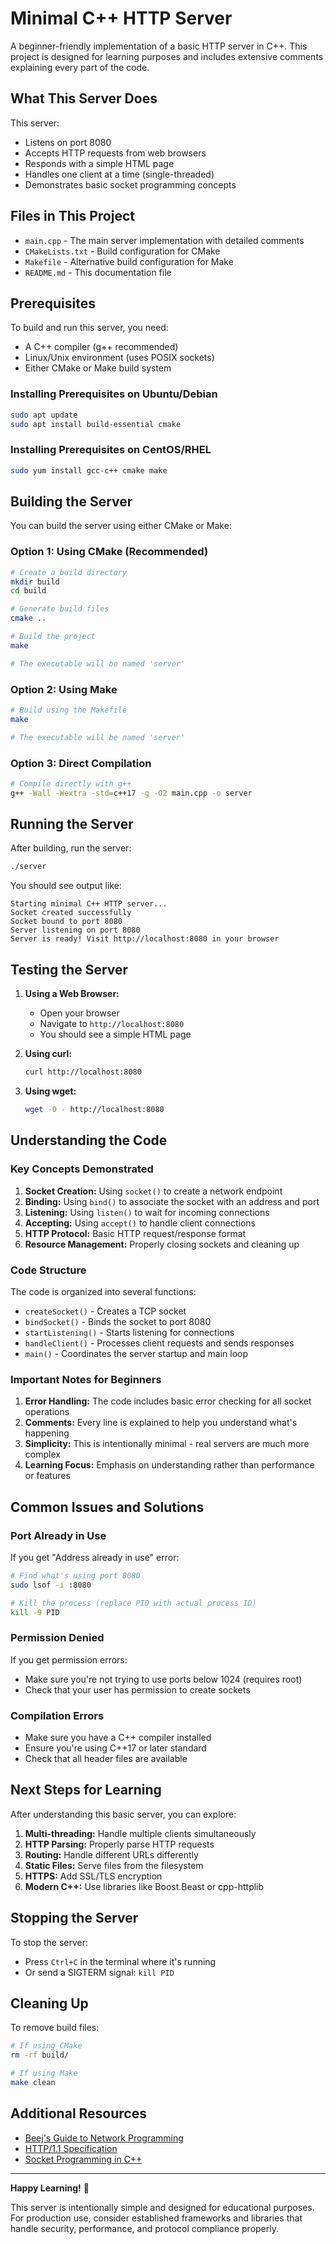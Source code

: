 # Minimal C++ HTTP Server

A beginner-friendly implementation of a basic HTTP server in C++. This project is designed for learning purposes and includes extensive comments explaining every part of the code.

## What This Server Does

This server:
- Listens on port 8080
- Accepts HTTP requests from web browsers
- Responds with a simple HTML page
- Handles one client at a time (single-threaded)
- Demonstrates basic socket programming concepts

## Files in This Project

- `main.cpp` - The main server implementation with detailed comments
- `CMakeLists.txt` - Build configuration for CMake
- `Makefile` - Alternative build configuration for Make
- `README.md` - This documentation file

## Prerequisites

To build and run this server, you need:
- A C++ compiler (g++ recommended)
- Linux/Unix environment (uses POSIX sockets)
- Either CMake or Make build system

### Installing Prerequisites on Ubuntu/Debian
```bash
sudo apt update
sudo apt install build-essential cmake
```

### Installing Prerequisites on CentOS/RHEL
```bash
sudo yum install gcc-c++ cmake make
```

## Building the Server

You can build the server using either CMake or Make:

### Option 1: Using CMake (Recommended)
```bash
# Create a build directory
mkdir build
cd build

# Generate build files
cmake ..

# Build the project
make

# The executable will be named 'server'
```

### Option 2: Using Make
```bash
# Build using the Makefile
make

# The executable will be named 'server'
```

### Option 3: Direct Compilation
```bash
# Compile directly with g++
g++ -Wall -Wextra -std=c++17 -g -O2 main.cpp -o server
```

## Running the Server

After building, run the server:
```bash
./server
```

You should see output like:
```
Starting minimal C++ HTTP server...
Socket created successfully
Socket bound to port 8080
Server listening on port 8080
Server is ready! Visit http://localhost:8080 in your browser
```

## Testing the Server

1. **Using a Web Browser:**
   - Open your browser
   - Navigate to `http://localhost:8080`
   - You should see a simple HTML page

2. **Using curl:**
   ```bash
   curl http://localhost:8080
   ```

3. **Using wget:**
   ```bash
   wget -O - http://localhost:8080
   ```

## Understanding the Code

### Key Concepts Demonstrated

1. **Socket Creation:** Using `socket()` to create a network endpoint
2. **Binding:** Using `bind()` to associate the socket with an address and port
3. **Listening:** Using `listen()` to wait for incoming connections
4. **Accepting:** Using `accept()` to handle client connections
5. **HTTP Protocol:** Basic HTTP request/response format
6. **Resource Management:** Properly closing sockets and cleaning up

### Code Structure

The code is organized into several functions:

- `createSocket()` - Creates a TCP socket
- `bindSocket()` - Binds the socket to port 8080
- `startListening()` - Starts listening for connections
- `handleClient()` - Processes client requests and sends responses
- `main()` - Coordinates the server startup and main loop

### Important Notes for Beginners

1. **Error Handling:** The code includes basic error checking for all socket operations
2. **Comments:** Every line is explained to help you understand what's happening
3. **Simplicity:** This is intentionally minimal - real servers are much more complex
4. **Learning Focus:** Emphasis on understanding rather than performance or features

## Common Issues and Solutions

### Port Already in Use
If you get "Address already in use" error:
```bash
# Find what's using port 8080
sudo lsof -i :8080

# Kill the process (replace PID with actual process ID)
kill -9 PID
```

### Permission Denied
If you get permission errors:
- Make sure you're not trying to use ports below 1024 (requires root)
- Check that your user has permission to create sockets

### Compilation Errors
- Make sure you have a C++ compiler installed
- Ensure you're using C++17 or later standard
- Check that all header files are available

## Next Steps for Learning

After understanding this basic server, you can explore:

1. **Multi-threading:** Handle multiple clients simultaneously
2. **HTTP Parsing:** Properly parse HTTP requests
3. **Routing:** Handle different URLs differently
4. **Static Files:** Serve files from the filesystem
5. **HTTPS:** Add SSL/TLS encryption
6. **Modern C++:** Use libraries like Boost.Beast or cpp-httplib

## Stopping the Server

To stop the server:
- Press `Ctrl+C` in the terminal where it's running
- Or send a SIGTERM signal: `kill PID`

## Cleaning Up

To remove build files:
```bash
# If using CMake
rm -rf build/

# If using Make
make clean
```

## Additional Resources

- [Beej's Guide to Network Programming](https://beej.us/guide/bgnet/)
- [HTTP/1.1 Specification](https://tools.ietf.org/html/rfc2616)
- [Socket Programming in C++](https://www.geeksforgeeks.org/socket-programming-cc/)

---

**Happy Learning!** 🚀

This server is intentionally simple and designed for educational purposes. For production use, consider established frameworks and libraries that handle security, performance, and protocol compliance properly.
